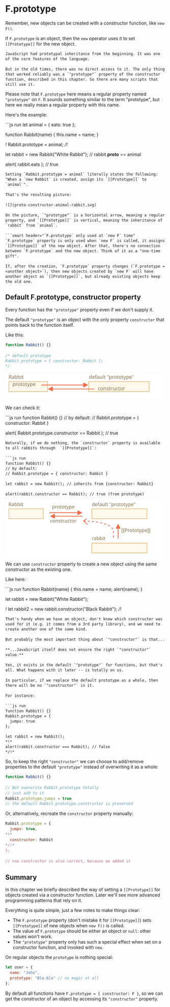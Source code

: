 # F.prototype

Remember, new objects can be created with a constructor function, like `new F()`.

If `F.prototype` is an object, then the `new` operator uses it to set `[[Prototype]]` for the new object.

```text
JavaScript had prototypal inheritance from the beginning. It was one of the core features of the language.

But in the old times, there was no direct access to it. The only thing that worked reliably was a `"prototype"` property of the constructor function, described in this chapter. So there are many scripts that still use it.
```

Please note that `F.prototype` here means a regular property named `"prototype"` on `F`. It sounds something similar to the term "prototype", but here we really mean a regular property with this name.

Here's the example:

\`\`\`js run let animal = { eats: true };

function Rabbit\(name\) { this.name = name; }

_!_ Rabbit.prototype = animal; _/!_

let rabbit = new Rabbit\("White Rabbit"\); // rabbit.**proto** == animal

alert\( rabbit.eats \); // true

```text
Setting `Rabbit.prototype = animal` literally states the following: "When a `new Rabbit` is created, assign its `[[Prototype]]` to `animal`".

That's the resulting picture:

![](proto-constructor-animal-rabbit.svg)

On the picture, `"prototype"` is a horizontal arrow, meaning a regular property, and `[[Prototype]]` is vertical, meaning the inheritance of `rabbit` from `animal`.

```smart header="`F.prototype` only used at `new F` time"
`F.prototype` property is only used when `new F` is called, it assigns `[[Prototype]]` of the new object. After that, there's no connection between `F.prototype` and the new object. Think of it as a "one-time gift".

If, after the creation, `F.prototype` property changes (`F.prototype = <another object>`), then new objects created by `new F` will have another object as `[[Prototype]]`, but already existing objects keep the old one.
```

## Default F.prototype, constructor property

Every function has the `"prototype"` property even if we don't supply it.

The default `"prototype"` is an object with the only property `constructor` that points back to the function itself.

Like this:

```javascript
function Rabbit() {}

/* default prototype
Rabbit.prototype = { constructor: Rabbit };
*/
```

![](../../../.gitbook/assets/function-prototype-constructor.svg)

We can check it:

\`\`\`js run function Rabbit\(\) {} // by default: // Rabbit.prototype = { constructor: Rabbit }

alert\( Rabbit.prototype.constructor == Rabbit \); // true

```text
Naturally, if we do nothing, the `constructor` property is available to all rabbits through  `[[Prototype]]`:

```js run
function Rabbit() {}
// by default:
// Rabbit.prototype = { constructor: Rabbit }

let rabbit = new Rabbit(); // inherits from {constructor: Rabbit}

alert(rabbit.constructor == Rabbit); // true (from prototype)
```

![](../../../.gitbook/assets/rabbit-prototype-constructor.svg)

We can use `constructor` property to create a new object using the same constructor as the existing one.

Like here:

\`\`\`js run function Rabbit\(name\) { this.name = name; alert\(name\); }

let rabbit = new Rabbit\("White Rabbit"\);

_!_ let rabbit2 = new rabbit.constructor\("Black Rabbit"\); _/!_

```text
That's handy when we have an object, don't know which constructor was used for it (e.g. it comes from a 3rd party library), and we need to create another one of the same kind.

But probably the most important thing about `"constructor"` is that...

**...JavaScript itself does not ensure the right `"constructor"` value.**

Yes, it exists in the default `"prototype"` for functions, but that's all. What happens with it later -- is totally on us.

In particular, if we replace the default prototype as a whole, then there will be no `"constructor"` in it.

For instance:

```js run
function Rabbit() {}
Rabbit.prototype = {
  jumps: true
};

let rabbit = new Rabbit();
*!*
alert(rabbit.constructor === Rabbit); // false
*/!*
```

So, to keep the right `"constructor"` we can choose to add/remove properties to the default `"prototype"` instead of overwriting it as a whole:

```javascript
function Rabbit() {}

// Not overwrite Rabbit.prototype totally
// just add to it
Rabbit.prototype.jumps = true
// the default Rabbit.prototype.constructor is preserved
```

Or, alternatively, recreate the `constructor` property manually:

```javascript
Rabbit.prototype = {
  jumps: true,
*!*
  constructor: Rabbit
*/!*
};

// now constructor is also correct, because we added it
```

## Summary

In this chapter we briefly described the way of setting a `[[Prototype]]` for objects created via a constructor function. Later we'll see more advanced programming patterns that rely on it.

Everything is quite simple, just a few notes to make things clear:

* The `F.prototype` property \(don't mistake it for `[[Prototype]]`\) sets `[[Prototype]]` of new objects when `new F()` is called.
* The value of `F.prototype` should be either an object or `null`: other values won't work.
* The `"prototype"` property only has such a special effect when set on a constructor function, and invoked with `new`.

On regular objects the `prototype` is nothing special:

```javascript
let user = {
  name: "John",
  prototype: "Bla-bla" // no magic at all
};
```

By default all functions have `F.prototype = { constructor: F }`, so we can get the constructor of an object by accessing its `"constructor"` property.

